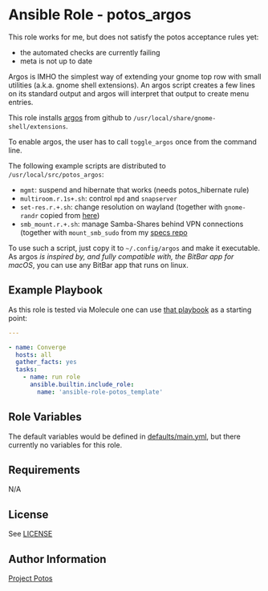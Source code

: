 
# Ansible Role - potos\_argos

This role works for me, but does not satisfy the potos acceptance rules yet:

* the automated checks are currently failing
* meta is not up to date

Argos is IMHO the simplest way of extending your gnome top row with
small utilities (a.k.a. gnome shell extensions). An argos script creates
a few lines on its standard output and argos will interpret that output
to create menu entries.

This role installs [argos](https://github.com/p-e-w/argos) from github
to `/usr/local/share/gnome-shell/extensions`.

To enable argos, the user has to call `toggle_argos` once from the
command line.

The following example scripts are distributed to `/usr/local/src/potos_argos`:

* `mgmt`: suspend and hibernate that works (needs potos_hibernate rule)
* `multiroom.r.1s+.sh`: control `mpd` and `snapserver`
* `set-res.r.+.sh`: change resolution on wayland (together with `gnome-randr` copied from [here](https://github.com/maxwellainatchi/gnome-randr-rust))
* `smb_mount.r.+.sh`: manage Samba-Shares behind VPN connections (together with `mount_smb_sudo` from my [specs repo](https://github.com/nis65/ansible-specs-potos-mlc/blob/main/files/potos_files/usr/local/bin/mount_smb_sudo)

To use such a script, just copy it to `~/.config/argos` and make it executable. As argos
*is inspired by, and fully compatible with, the BitBar app for macOS*, you can use
any BitBar app that runs on linux.

## Example Playbook

As this role is tested via Molecule one can use [that
playbook](./molecule/default/converge.yml) as a starting point:

```yaml
---

- name: Converge
  hosts: all
  gather_facts: yes
  tasks:
    - name: run role
      ansible.builtin.include_role:
        name: 'ansible-role-potos_template'
```

## Role Variables

The default variables would be defined in [defaults/main.yml](./defaults/main.yml),
but there currently no variables for this role.

## Requirements

N/A

## License

See [LICENSE](./LICENSE)

## Author Information

[Project Potos](https://github.com/projectpotos)

